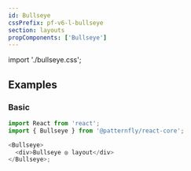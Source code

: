 ```yaml
---
id: Bullseye
cssPrefix: pf-v6-l-bullseye
section: layouts
propComponents: ['Bullseye']
---
```


import './bullseye.css';

## Examples

### Basic

```js
import React from 'react';
import { Bullseye } from '@patternfly/react-core';

<Bullseye>
  <div>Bullseye ◎ layout</div>
</Bullseye>;
```
